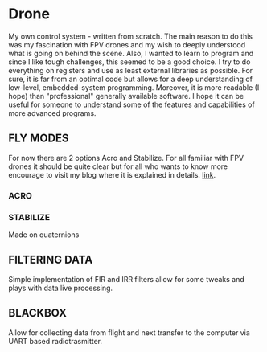 # Drone 
My own control system - written from scratch. The main reason to do this was my fascination with FPV drones and my wish to deeply understood what is going on behind the scene. Also, I wanted to learn to program and since I like tough challenges, this seemed to be a good choice. I try to do everything on registers and use as least external libraries as possible. For sure, it is far from an optimal code but allows for a deep understanding of low-level, embedded-system programming. Moreover, it is more readable (I hope) than "professional" generally available software. I hope it can be useful for someone to understand some of the features and capabilities of more advanced programs.
## FLY MODES
For now there are 2 options Acro and Stabilize. For all familiar with FPV drones it should be quite clear but for all who wants to know more encourage to visit my blog where it is explained in details. [link](https://symonbielenin.blogspot.com/).
### ACRO


### STABILIZE
Made on quaternions 

## FILTERING DATA
Simple implementation of FIR and IRR filters allow for some tweaks and plays with data live processing. 

## BLACKBOX
Allow for collecting data from flight and next transfer to the computer via UART based radiotrasmitter. 


